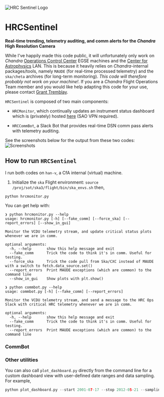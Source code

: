 
![HRC Sentinel Logo](misc/hrcsentinel_logo.png)

# HRCSentinel
__Real-time trending, telemetry auditing, and comm alerts for the *Chandra* High Resolution Camera__

While I've happily made this code public, it will unfortunately only work on *Chandra* [Operations Control Center](https://www.si.edu/newsdesk/releases/virtual-behind-scenes-tour-chandra-operations-control-center-now-available) EGSE machines and the [Center for Astrophysics](www.cfa.harvard.edu) LAN. This is because it heavily relies on *Chandra*-internal packages/tools, namely `MAUDE` (for real-time processed telemetry) and the `ska/cheta` archives (for long-term monitoring). *This code will therefore probably not work on your machine!*. If you are a *Chandra* Flight Operations Team member and you would like help adapting this code for your use, please contact [Grant Tremblay](www.granttremblay.com).

`HRCSentinel` is composed of two main components:

* `HRCMonitor`, which continually updates an instrument status dashboard which is (privately) hosted [here](https://icxc.cfa.harvard.edu/hrcops/hrcmonitor/) (SAO VPN required).

* `HRCCommBot`, a Slack Bot that provides real-time DSN comm pass alerts with telemetry auditing.

See the screenshots below for the output from these two codes:
![Screenshots](misc/screenshots.png)


## How to run `HRCSentinel`

I run both codes on `han-v`, a CfA internal (virtual) machine.

1. Initialize the `ska` Flight environment:
`source /proj/sot/ska3/flight/bin/ska_envs.sh`
then,

`python hrcmonitor.py`

You can get help with:

```shell
❯ python hrcmonitor.py --help
usage: hrcmonitor.py [-h] [--fake_comm] [--force_ska] [--report_errors] [--show_in_gui]

Monitor the VCDU telemetry stream, and update critical status plots whenever we are in comm.

optional arguments:
  -h, --help       show this help message and exit
  --fake_comm      Trick the code to think it's in comm. Useful for testing.
  --force_ska      Trick the code pull from Ska/CXC instead of MAUDE with a switch to fetch.data_source.set()
  --report_errors  Print MAUDE exceptions (which are common) to the command line
  --show_in_gui    Show plots with plt.show()
```

```shell
❯ python commbot.py --help
usage: commbot.py [-h] [--fake_comm] [--report_errors]

Monitor the VCDU telemetry stream, and send a message to the HRC Ops Slack with critical HRC telemetry whenever we are in comm.

optional arguments:
  -h, --help       show this help message and exit
  --fake_comm      Trick the code to think it's in comm. Useful for testing.
  --report_errors  Print MAUDE exceptions (which are common) to the command line
```


### CommBot

### Other utilities

You can also call `plot_dashboard.py` directly from the command line for a custom dashboard view with
user-defined date ranges and data sampling. For example,

```python
python plot_dashboard.py --start 2001-07-17 --stop 2012-05-21 --sampling daily
```